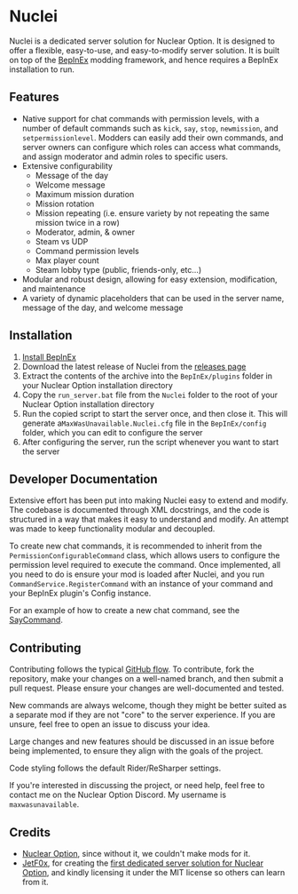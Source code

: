 # Nuclei

Nuclei is a dedicated server solution for Nuclear Option. It is designed to offer a flexible, easy-to-use, and
easy-to-modify server solution. It is built on top of the [BepInEx](https://docs.bepinex.dev/index.html) modding
framework, and hence requires a BepInEx installation to run.

## Features

- Native support for chat commands with permission levels, with a number of default commands such as `kick`, `say`,
  `stop`, `newmission`, and `setpermissionlevel`. Modders can easily add their own commands, and server owners can
  configure which roles can access what commands, and assign moderator and admin roles to specific users.
- Extensive configurability
    - Message of the day
    - Welcome message
    - Maximum mission duration
    - Mission rotation
    - Mission repeating (i.e. ensure variety by not repeating the same mission twice in a row)
    - Moderator, admin, & owner
    - Steam vs UDP
    - Command permission levels
    - Max player count
    - Steam lobby type (public, friends-only, etc...)
- Modular and robust design, allowing for easy extension, modification, and maintenance
- A variety of dynamic placeholders that can be used in the server name, message of the day, and welcome message

## Installation

1. [Install BepInEx](https://docs.bepinex.dev/articles/user_guide/installation/index.html)
2. Download the latest release of Nuclei from the [releases page](https://github.com/MaxWasUnavailable/Nuclei/releases)
3. Extract the contents of the archive into the `BepInEx/plugins` folder in your Nuclear Option installation directory
4. Copy the `run_server.bat` file from the `Nuclei` folder to the root of your Nuclear Option installation directory
5. Run the copied script to start the server once, and then close it. This will generate a`MaxWasUnavailable.Nuclei.cfg`
   file in the `BepInEx/config` folder, which you can edit to configure the server
6. After configuring the server, run the script whenever you want to start the server

## Developer Documentation

Extensive effort has been put into making Nuclei easy to extend and modify. The codebase is documented through XML
docstrings, and the code is structured in a way that makes it easy to understand and modify. An attempt was made to
keep functionality modular and decoupled.

To create new chat commands, it is recommended to inherit from the `PermissionConfigurableCommand` class, which allows
users to configure the permission level required to execute the command. Once implemented, all you need to do is ensure
your mod is loaded after Nuclei, and you run `CommandService.RegisterCommand` with an instance of your command and your
BepInEx plugin's Config instance.

For an example of how to create a new chat command, see
the [SayCommand](Nuclei/Features/Commands/DefaultCommands/SayCommand.cs).

## Contributing

Contributing follows the typical [GitHub flow](https://guides.github.com/introduction/flow/). To contribute, fork the
repository, make your changes on a well-named branch, and then submit a pull request. Please ensure your changes are
well-documented and tested.

New commands are always welcome, though they might be better suited as a separate mod if they are not "core" to the
server experience. If you are unsure, feel free to open an issue to discuss your idea.

Large changes and new features should be discussed in an issue before being implemented, to ensure they align with the
goals of the project.

Code styling follows the default Rider/ReSharper settings.

If you're interested in discussing the project, or need help, feel free to contact me on the Nuclear Option Discord. My
username is `maxwasunavailable`.

## Credits

- [Nuclear Option](https://store.steampowered.com/app/2168680/Nuclear_Option/), since without it, we couldn't make mods
  for it.
- [JetF0x](https://github.com/JetF0x), for creating
  the [first dedicated server solution for Nuclear Option](https://github.com/JetF0x/NO-ServerHost), and kindly
  licensing it under the MIT license so others can learn from it.